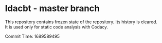 # ldacbt - master branch

This repository contains frozen state of the repository.
Its history is cleared. It is used only for static code
analysis with Codacy.

Commit Time: 1689589495